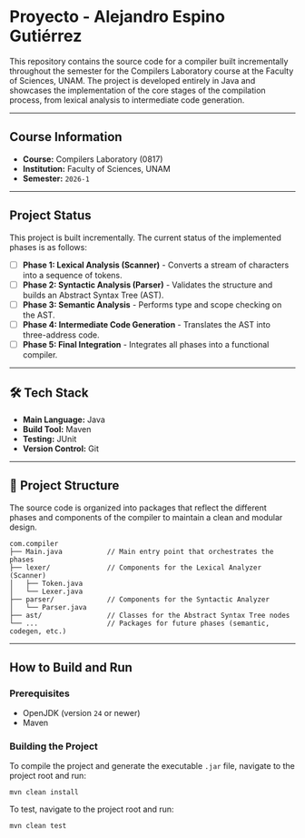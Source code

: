 # Proyecto - Alejandro Espino Gutiérrez

This repository contains the source code for a compiler built incrementally throughout the semester for the Compilers Laboratory course at the Faculty of Sciences, UNAM. The project is developed entirely in Java and showcases the implementation of the core stages of the compilation process, from lexical analysis to intermediate code generation.

---

## Course Information

* **Course:** Compilers Laboratory (0817)
* **Institution:** Faculty of Sciences, UNAM
* **Semester:** `2026-1`

---

## Project Status

This project is built incrementally. The current status of the implemented phases is as follows:

* [ ] **Phase 1: Lexical Analysis (Scanner)** - Converts a stream of characters into a sequence of tokens.
* [ ] **Phase 2: Syntactic Analysis (Parser)** - Validates the structure and builds an Abstract Syntax Tree (AST).
* [ ] **Phase 3: Semantic Analysis** - Performs type and scope checking on the AST.
* [ ] **Phase 4: Intermediate Code Generation** - Translates the AST into three-address code.
* [ ] **Phase 5: Final Integration** - Integrates all phases into a functional compiler.

---

## 🛠️ Tech Stack

* **Main Language:** Java
* **Build Tool:** Maven
* **Testing:** JUnit
* **Version Control:** Git

---

## 📂 Project Structure

The source code is organized into packages that reflect the different phases and components of the compiler to maintain a clean and modular design.

```
com.compiler
├── Main.java           // Main entry point that orchestrates the phases
├── lexer/              // Components for the Lexical Analyzer (Scanner)
│   ├── Token.java
│   └── Lexer.java
├── parser/             // Components for the Syntactic Analyzer
│   └── Parser.java
├── ast/                // Classes for the Abstract Syntax Tree nodes
└── ...                 // Packages for future phases (semantic, codegen, etc.)
```

---

## How to Build and Run

### Prerequisites

* OpenJDK (version `24` or newer)
* Maven

### Building the Project

To compile the project and generate the executable `.jar` file, navigate to the project root and run:

```
mvn clean install
```

To test, navigate to the project root and run:

```
mvn clean test
```
